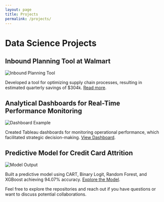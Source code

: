 ```yaml
---
layout: page
title: Projects
permalink: /projects/
---
```


# Data Science Projects

## Inbound Planning Tool at Walmart

![Inbound Planning Tool](path-to-project-image.jpg)

Developed a tool for optimizing supply chain processes, resulting in estimated quarterly savings of $304k. [Read more](link-to-detailed-project-page).

## Analytical Dashboards for Real-Time Performance Monitoring

![Dashboard Example](path-to-dashboard-image.jpg)

Created Tableau dashboards for monitoring operational performance, which facilitated strategic decision-making. [View Dashboard](link-to-dashboard-demo).

## Predictive Model for Credit Card Attrition

![Model Output](path-to-model-image.jpg)

Built a predictive model using CART, Binary Logit, Random Forest, and XGBoost achieving 94.07% accuracy. [Explore the Model](link-to-model-repository).

Feel free to explore the repositories and reach out if you have questions or want to discuss potential collaborations.

